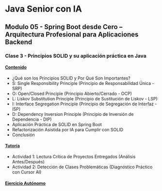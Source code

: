 # Java Senior con IA

## Modulo 05 - Spring Boot desde Cero – Arquitectura Profesional para Aplicaciones Backend

### Clase 3 - Principios SOLID y su aplicación práctica en Java

#### [Contenido](1-contenido.md)

- ¿Qué son los Principios SOLID y Por Qué Son Importantes?
- S: Single Responsibility Principle (Principio de Responsabilidad Única - SRP)
- O: Open/Closed Principle (Principio Abierto/Cerrado - OCP)
- L: Liskov Substitution Principle (Principio de Sustitución de Liskov - LSP)
- I: Interface Segregation Principle (Principio de Segregación de Interfaz - ISP)
- D: Dependency Inversion Principle (Principio de Inversión de Dependencia - DIP)
- Aplicación Práctica de SOLID en Spring Boot
- Refactorización Asistida por IA para Cumplir con SOLID
- Conclusión

#### [Tutoría](2-tutoria.md)

- Actividad 1: Lectura Crítica de Proyectos Entregados (Análisis Antes/Después)
- Actividad 2: Detección de Clases Problemáticas (Diagnóstico Práctico con Cursor AI)

#### [Ejercicio Autónomo](3-ejercicio.md)
